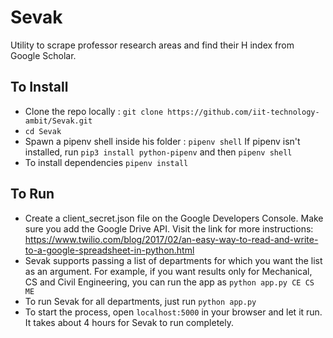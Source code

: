 # Sevak

Utility to scrape professor research areas and find their H index from Google Scholar.

## To Install
 
 * Clone the repo locally : ` git clone https://github.com/iit-technology-ambit/Sevak.git `
* `cd Sevak`
* Spawn a pipenv shell inside his folder : `pipenv shell`
If pipenv isn't installed, run `pip3 install python-pipenv` and then `pipenv shell`
* To install dependencies `pipenv install `

## To Run

* Create a client_secret.json file on the Google Developers Console. Make sure you add the Google Drive API. Visit the link for more instructions: https://www.twilio.com/blog/2017/02/an-easy-way-to-read-and-write-to-a-google-spreadsheet-in-python.html
* Sevak supports passing a list of departments for which you want the list as an argument. 
For example, if you want results only for Mechanical, CS and Civil Engineering, you can run the app as `python app.py CE CS ME`
* To run Sevak for all departments, just run `python app.py`
* To start the process, open `localhost:5000` in your browser and let it run. It takes about 4 hours for Sevak to run completely. 

